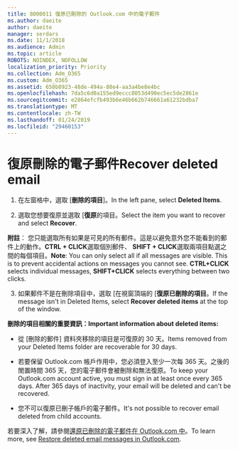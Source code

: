 ```yaml
---
title: 8000011 復原已刪除的 Outlook.com 中的電子郵件
ms.author: daeite
author: daeite
manager: serdars
ms.date: 11/1/2018
ms.audience: Admin
ms.topic: article
ROBOTS: NOINDEX, NOFOLLOW
localization_priority: Priority
ms.collection: Adm_O365
ms.custom: Adm_O365
ms.assetid: 650b8923-48de-494a-88e4-aa3a4be8e4bc
ms.openlocfilehash: 7da5c6d0a155ed9eccc8053d490ec5ec5de2861e
ms.sourcegitcommit: e2864efcfb493b6e46b662b746661a61232bdba7
ms.translationtype: MT
ms.contentlocale: zh-TW
ms.lasthandoff: 01/24/2019
ms.locfileid: "29460153"
---
```

# <a name="recover-deleted-email"></a><span data-ttu-id="dcfa5-102">復原刪除的電子郵件</span><span class="sxs-lookup"><span data-stu-id="dcfa5-102">Recover deleted email</span></span>

1. <span data-ttu-id="dcfa5-103">在左窗格中，選取 [**刪除的項目**]。</span><span class="sxs-lookup"><span data-stu-id="dcfa5-103">In the left pane, select **Deleted Items**.</span></span> 
    
2. <span data-ttu-id="dcfa5-104">選取您想要復原並選取 [**復原**的項目。</span><span class="sxs-lookup"><span data-stu-id="dcfa5-104">Select the item you want to recover and select **Recover**.</span></span> 
  
 <span data-ttu-id="dcfa5-p101">**附註**： 您只能選取所有如果是可見的所有郵件。這是以避免意外您不能看到的郵件上的動作。**CTRL + CLICK**選取個別郵件、 **SHIFT + CLICK**選取兩項目點選之間的每個項目。</span><span class="sxs-lookup"><span data-stu-id="dcfa5-p101">**Note**: You can only select all if all messages are visible. This is to prevent accidental actions on messages you cannot see. **CTRL+CLICK** selects individual messages, **SHIFT+CLICK** selects everything between two clicks.</span></span> 
    
3. <span data-ttu-id="dcfa5-108">如果郵件不是在刪除項目中，選取 [在視窗頂端的 [**復原已刪除的項目**。</span><span class="sxs-lookup"><span data-stu-id="dcfa5-108">If the message isn't in Deleted Items, select **Recover deleted items** at the top of the window.</span></span> 
    
 <span data-ttu-id="dcfa5-109">**刪除的項目相關的重要資訊：**</span><span class="sxs-lookup"><span data-stu-id="dcfa5-109">**Important information about deleted items:**</span></span>
  
- <span data-ttu-id="dcfa5-110">從 [刪除的郵件] 資料夾移除的項目是可復原的 30 天。</span><span class="sxs-lookup"><span data-stu-id="dcfa5-110">Items removed from your Deleted Items folder are recoverable for 30 days.</span></span>
    
- <span data-ttu-id="dcfa5-p102">若要保留 Outlook.com 帳戶作用中，您必須登入至少一次每 365 天。之後的閒置時間 365 天，您的電子郵件會被刪除和無法復原。</span><span class="sxs-lookup"><span data-stu-id="dcfa5-p102">To keep your Outlook.com account active, you must sign in at least once every 365 days. After 365 days of inactivity, your email will be deleted and can't be recovered.</span></span>
    
- <span data-ttu-id="dcfa5-113">您不可以復原已刪子帳戶的電子郵件。</span><span class="sxs-lookup"><span data-stu-id="dcfa5-113">It's not possible to recover email deleted from child accounts.</span></span>
    
<span data-ttu-id="dcfa5-114">若要深入了解，請參閱[還原已刪除的電子郵件在 Outlook.com 中](https://go.microsoft.com/fwlink/p/?linkid=873117)。</span><span class="sxs-lookup"><span data-stu-id="dcfa5-114">To learn more, see [Restore deleted email messages in Outlook.com](https://go.microsoft.com/fwlink/p/?linkid=873117).</span></span>
  

